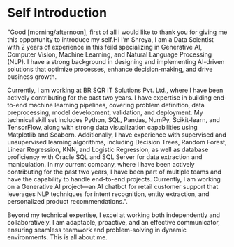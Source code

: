 # Self Introduction
"Good [morning/afternoon],  first of all i would like to thank you for giving me  this opportunity to introduce my self.Hi I’m Shreya,  I am a Data Scientist with 2 years of experience  in this feild specializing in Generative AI, Computer Vision, Machine Learning, and Natural Language Processing (NLP). I have a strong background in designing and implementing AI-driven solutions that optimize processes, enhance decision-making, and drive business growth.

Currently, I am working at BR SQR IT Solutions Pvt. Ltd., where I have been actively contributing for the past two years. I have expertise in building end-to-end machine learning pipelines, covering problem definition, data preprocessing, model development, validation, and deployment. My technical skill set includes Python, SQL, Pandas, NumPy, Scikit-learn, and TensorFlow, along with strong data visualization capabilities using Matplotlib and Seaborn. Additionally, I have experience with supervised and unsupervised learning algorithms, including Decision Trees, Random Forest, Linear Regression, KNN, and Logistic Regression, as well as database proficiency with Oracle SQL and SQL Server for data extraction and manipulation.
In my current company, where I have been actively contributing for the past two years, I have been part of multiple teams and have the capability to handle end-to-end projects. Currently, I am working on a Generative AI project—an AI chatbot for retail customer support that leverages NLP techniques for intent recognition, entity extraction, and personalized product recommendations.".

Beyond my technical expertise, I excel at working both independently and collaboratively. I am adaptable, proactive, and an effective communicator, ensuring seamless teamwork and problem-solving in dynamic environments. 
This is all about me.
